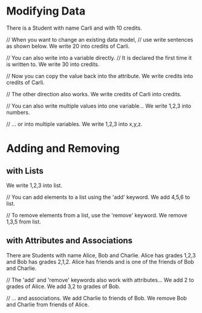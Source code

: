 # Modifying Data

There is a Student with name Carli and with 10 credits.

// When you want to change an existing data model,
// use write sentences as shown below.
We write 20 into credits of Carli.

// You can also write into a variable directly.
// It is declared the first time it is written to.
We write 30 into credits.

// Now you can copy the value back into the attribute.
We write credits into credits of Carli.

// The other direction also works.
We write credits of Carli into credits.

// You can also write multiple values into one variable...
We write 1,2,3 into numbers.

// ... or into multiple variables.
We write 1,2,3 into x,y,z.

# Adding and Removing

## with Lists

We write 1,2,3 into list.

// You can add elements to a list using the 'add' keyword.
We add 4,5,6 to list.

// To remove elements from a list, use the 'remove' keyword.
We remove 1,3,5 from list.

## with Attributes and Associations

There are Students with name Alice, Bob and Charlie.
Alice has grades 1,2,3 and Bob has grades 2,1,2.
Alice has friends and is one of the friends of Bob and Charlie.

// The 'add' and 'remove' keywords also work with attributes...
We add 2 to grades of Alice.
We add 3,2 to grades of Bob.

// ... and associations.
We add Charlie to friends of Bob.
We remove Bob and Charlie from friends of Alice.
